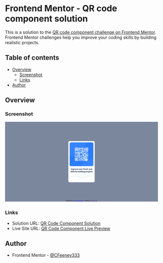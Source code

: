 # Frontend Mentor - QR code component solution

This is a solution to the [QR code component challenge on Frontend Mentor](https://www.frontendmentor.io/challenges/qr-code-component-iux_sIO_H). Frontend Mentor challenges help you improve your coding skills by building realistic projects.

## Table of contents

- [Overview](#overview)
    - [Screenshot](#screenshot)
    - [Links](#links)
- [Author](#author)

## Overview

### Screenshot

![](./screenshot.png)

### Links

- Solution URL: [QR Code Component Solution](https://github.com/CFeeney333/QRCodeComponent)
- Live Site URL: [QR Code Component Live Preview](https://your-live-site-url.com)

## Author

- Frontend Mentor - [@CFeeney333](https://www.frontendmentor.io/profile/CFeeney333)
